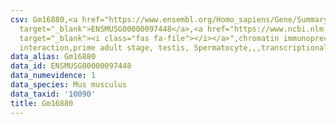 ```yaml
---
csv: Gm16880,<a href="https://www.ensembl.org/Homo_sapiens/Gene/Summary?db=core;g=ENSMUSG00000097448"
  target="_blank">ENSMUSG00000097448</a>,<a href="https://www.ncbi.nlm.nih.gov/pubmed/25450459"
  target="_blank"><i class="fas fa-file"></i></a>",chromatin immunoprecipitation assay,direct
  interaction,prime adult stage, testis, Spermatocyte,,,transcriptional regulation,
data_alias: Gm16880
data_id: ENSMUSG00000097448
data_numevidence: 1
data_species: Mus musculus
data_taxid: '10090'
title: Gm16880
---
```

